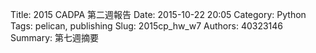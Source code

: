 Title: 2015 CADPA 第二週報告
Date: 2015-10-22 20:05
Category: Python
Tags: pelican, publishing
Slug: 2015cp_hw_w7
Authors: 40323146
Summary: 第七週摘要
